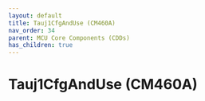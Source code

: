 ```yaml
---
layout: default
title: Tauj1CfgAndUse (CM460A)
nav_order: 34
parent: MCU Core Components (CDDs)
has_children: true
---
```

# Tauj1CfgAndUse (CM460A)
